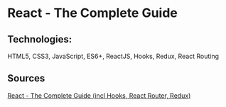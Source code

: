 # React - The Complete Guide
## Technologies:
HTML5, CSS3, JavaScript, ES6+, ReactJS, Hooks, Redux, React Routing
## Sources
[React - The Complete Guide (incl Hooks, React Router, Redux)](https://www.udemy.com/course/react-the-complete-guide-incl-redux/)

